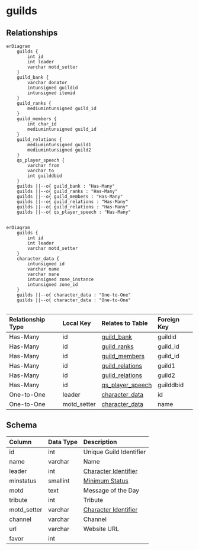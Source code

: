 # guilds

## Relationships

```mermaid
erDiagram
    guilds {
        int id
        int leader
        varchar motd_setter
    }
    guild_bank {
        varchar donator
        intunsigned guildid
        intunsigned itemid
    }
    guild_ranks {
        mediumintunsigned guild_id
    }
    guild_members {
        int char_id
        mediumintunsigned guild_id
    }
    guild_relations {
        mediumintunsigned guild1
        mediumintunsigned guild2
    }
    qs_player_speech {
        varchar from
        varchar to
        int guilddbid
    }
    guilds ||--o{ guild_bank : "Has-Many"
    guilds ||--o{ guild_ranks : "Has-Many"
    guilds ||--o{ guild_members : "Has-Many"
    guilds ||--o{ guild_relations : "Has-Many"
    guilds ||--o{ guild_relations : "Has-Many"
    guilds ||--o{ qs_player_speech : "Has-Many"


```

```mermaid
erDiagram
    guilds {
        int id
        int leader
        varchar motd_setter
    }
    character_data {
        intunsigned id
        varchar name
        varchar nane
        intunsigned zone_instance
        intunsigned zone_id
    }
    guilds ||--o{ character_data : "One-to-One"
    guilds ||--o{ character_data : "One-to-One"


```


| Relationship Type | Local Key | Relates to Table | Foreign Key |
| :--- | :--- | :--- | :--- |
| Has-Many | id | [guild_bank](../../schema/guilds/guild_bank.md) | guildid |
| Has-Many | id | [guild_ranks](../../schema/guilds/guild_ranks.md) | guild_id |
| Has-Many | id | [guild_members](../../schema/views/vw_guild_members.md) | guild_id |
| Has-Many | id | [guild_relations](../../schema/guilds/guild_relations.md) | guild1 |
| Has-Many | id | [guild_relations](../../schema/guilds/guild_relations.md) | guild2 |
| Has-Many | id | [qs_player_speech](../../schema/query-server/qs_player_speech.md) | guilddbid |
| One-to-One | leader | [character_data](../../schema/characters/character_data.md) | id |
| One-to-One | motd_setter | [character_data](../../schema/characters/character_data.md) | name |


## Schema

| Column | Data Type | Description |
| :--- | :--- | :--- |
| id | int | Unique Guild Identifier |
| name | varchar | Name |
| leader | int | [Character Identifier](../../schema/characters/character_data.md) |
| minstatus | smallint | [Minimum Status](../../../../server/player/status-levels) |
| motd | text | Message of the Day |
| tribute | int | Tribute |
| motd_setter | varchar | [Character Identifier](../../schema/characters/character_data.md) |
| channel | varchar | Channel |
| url | varchar | Website URL |
| favor | int |  |

